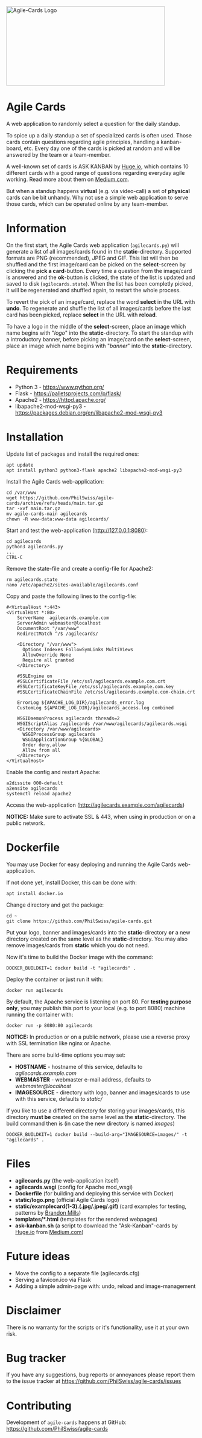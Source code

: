 <img src="https://repository-images.githubusercontent.com/735172371/d109f91e-1da7-4970-a177-91bd5a4eb5dc" alt="Agile-Cards Logo" width="420" height="210"/>

Agile Cards
===========

A web application to randomly select a question for the daily standup.

To spice up a daily standup a set of specialized cards is often used. Those cards contain questions regarding agile principles, handling a kanban-board, etc. Every day one of the cards is picked at random and will be answered by the team or a team-member.

A well-known set of cards is ASK KANBAN by [Huge.io](https://www.hugeio.com/), which contains 10 different cards with a good range of questions regarding everyday agile working. Read more about them on [Medium.com](https://blog.huge.io/ending-stale-stand-ups-with-ask-kanban-64de6c084d60).

But when a standup happens **virtual** (e.g. via video-call) a set of **physical** cards can be bit unhandy. Why not use a simple web application to serve those cards, which can be operated online by any team-member.


Information
===========

On the first start, the Agile Cards web application (`agilecards.py`) will generate a list of all images/cards found in the **static**-directory. Supported formats are PNG (recommended), JPEG and GIF. This list will then be shuffled and the first image/card can be picked on the **select**-screen by clicking the **pick a card**-button. Every time a question from the image/card is answered and the **ok**-button is clicked, the state of the list is updated and saved to disk (`agilecards.state`). When the list has been completly picked, it will be regenerated and shuffled again, to restart the whole process.

To revert the pick of an image/card, replace the word **select** in the URL with **undo**. To regenerate and shuffle the list of all images/cards before the last card has been picked, replace **select** in the URL with **reload**.

To have a logo in the middle of the **select**-screen, place an image which name begins with "*logo*" into the **static**-directory. To start the standup with a introductory banner, before picking an image/card on the **select**-screen, place an image which name begins with "*banner*" into the **static**-directory.


Requirements
============

- Python 3 - https://www.python.org/
- Flask - https://palletsprojects.com/p/flask/
- Apache2 - https://httpd.apache.org/
- libapache2-mod-wsgi-py3 - https://packages.debian.org/en/libapache2-mod-wsgi-py3


Installation
============
Update list of packages and install the required ones:

    apt update
    apt install python3 python3-flask apache2 libapache2-mod-wsgi-py3

Install the Agile Cards web-application:

    cd /var/www
    wget https://github.com/PhilSwiss/agile-cards/archive/refs/heads/main.tar.gz
    tar -xvf main.tar.gz
    mv agile-cards-main agilecards
    chown -R www-data:www-data agilecards/

Start and test the web-application (http://127.0.0.1:8080):

    cd agilecards
    python3 agilecards.py
    ...
    CTRL-C

Remove the state-file and create a config-file for Apache2:

    rm agilecards.state
    nano /etc/apache2/sites-available/agilecards.conf

Copy and paste the following lines to the config-file:

    #<VirtualHost *:443>
    <VirtualHost *:80>
        ServerName  agilecards.example.com
        ServerAdmin webmaster@localhost
        DocumentRoot "/var/www"
        RedirectMatch ^/$ /agilecards/

        <Directory "/var/www">
          Options Indexes FollowSymLinks MultiViews
          AllowOverride None
          Require all granted
        </Directory>

        #SSLEngine on
        #SSLCertificateFile /etc/ssl/agilecards.example.com.crt
        #SSLCertificateKeyFile /etc/ssl/agilecards.example.com.key
        #SSLCertificateChainFile /etc/ssl/agilecards.example.com-chain.crt

        ErrorLog ${APACHE_LOG_DIR}/agilecards_error.log
        CustomLog ${APACHE_LOG_DIR}/agilecards_access.log combined

        WSGIDaemonProcess agilecards threads=2
        WSGIScriptAlias /agilecards /var/www/agilecards/agilecards.wsgi
        <Directory /var/www/agilecards>
          WSGIProcessGroup agilecards
          WSGIApplicationGroup %{GLOBAL}
          Order deny,allow
          Allow from all
        </Directory>
    </VirtualHost>


Enable the config and restart Apache:

    a2dissite 000-default
    a2ensite agilecards
    systemctl reload apache2


Access the web-application (http://agilecards.example.com/agilecards)

**NOTICE:** Make sure to activate SSL & 443, when using in production or on a public network.
    

Dockerfile
==========

You may use Docker for easy deploying and running the Agile Cards web-application.

If not done yet, install Docker, this can be done with:

    apt install docker.io

Change directory and get the package:

    cd ~
    git clone https://github.com/PhilSwiss/agile-cards.git

Put your logo, banner and images/cards into the **static**-directory **or** a new directory created on the same level as the **static**-directory. You may also remove images/cards from **static** which you do not need.

Now it's time to build the Docker image with the command:

    DOCKER_BUILDKIT=1 docker build -t "agilecards" .

Deploy the container or just run it with:

    docker run agilecards

By default, the Apache service is listening on port 80. For **testing purpose only**, you may publish this port to your local (e.g. to port 8080) machine running the container with:

    docker run -p 8080:80 agilecards

**NOTICE:** In production or on a public network, please use a reverse proxy with SSL termination like nginx or Apache.

There are some build-time options you may set:

* **HOSTNAME** - hostname of this service, defaults to *agilecards.example.com*
* **WEBMASTER** - webmaster e-mail address, defaults to *webmaster@localhost*
* **IMAGESOURCE** - directory with logo, banner and images/cards to use with this service, defaults to *static/*

If you like to use a different directory for storing your images/cards, this 
directory **must be** created on the same level as the **static**-directory. The build command then is (in case the new directory is named *images*)

    DOCKER_BUILDKIT=1 docker build --build-arg="IMAGESOURCE=images/" -t "agilecards" .


Files
=====

* **agilecards.py** (the web-application itself)
* **agilecards.wsgi** (config for Apache mod_wsgi)
* **Dockerfile** (for building and deploying this service with Docker)
* **static/logo.png** (official Agile Cards logo)
* **static/examplecard(1-3).(.jpg/.jpeg/.gif)** (card examples for testing, patterns by [Brandon Mills](https://btmills.github.io/geopattern/geopattern.html))
* **templates/*.html** (templates for the rendered webpages)
* **ask-kanban.sh** (a script to download the "Ask-Kanban"-cards by [Huge.io](https://www.hugeio.com/) from [Medium.com](https://blog.huge.io/ending-stale-stand-ups-with-ask-kanban-64de6c084d60))


Future ideas
============

* Move the config to a separate file (agilecards.cfg)
* Serving a favicon.ico via Flask
* Adding a simple admin-page with: undo, reload and image-management


Disclaimer
==========

There is no warranty for the scripts or it's functionality, use it at your own risk.


Bug tracker
===========

If you have any suggestions, bug reports or annoyances please report them to the issue tracker at https://github.com/PhilSwiss/agile-cards/issues


Contributing
============

Development of `agile-cards` happens at GitHub: https://github.com/PhilSwiss/agile-cards
